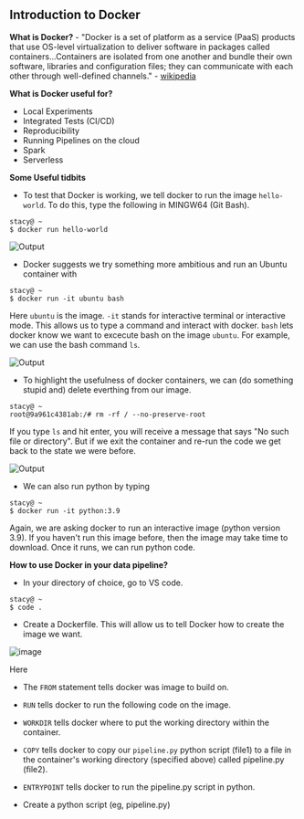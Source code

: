 ## Introduction to Docker

**What is Docker?** - "Docker is a set of platform as a service (PaaS) products that use OS-level virtualization to deliver software in packages called containers...Containers are isolated from one another and bundle their own software, libraries and configuration files; they can communicate with each other through well-defined channels." - [wikipedia](https://en.wikipedia.org/wiki/Docker_(software))

**What is Docker useful for?**
- Local Experiments
- Integrated Tests (CI/CD)
- Reproducibility
- Running Pipelines on the cloud
- Spark
- Serverless

**Some Useful tidbits**
- To test that Docker is working, we tell docker to run the image `hello-world`. To do this, type the following in MINGW64 (Git Bash). 

```console
stacy@ ~ 
$ docker run hello-world
```
![Output](https://user-images.githubusercontent.com/54118138/156458872-8eefb197-b092-4aba-b5c7-a808e7f7707d.png)

- Docker suggests we try something more ambitious and run an Ubuntu container with 

```console
stacy@ ~
$ docker run -it ubuntu bash
```
Here `ubuntu` is the image. `-it` stands for interactive terminal or interactive mode. This allows us to type a command and interact with docker. `bash` lets docker know we want to excecute bash on the image `ubuntu`. For example, we can use the bash command `ls`. 

![Output](https://user-images.githubusercontent.com/54118138/156460822-3cc9d7c1-aafa-4c14-9466-cab629e9a2de.png)

- To highlight the usefulness of docker containers, we can (do something stupid and) delete everthing from our image.

```console
stacy@ ~
root@9a961c4381ab:/# rm -rf / --no-preserve-root
```

If you type `ls` and hit enter, you will receive a message that says "No such file or directory". But if we exit the container and re-run the code we get back to the state we were before. 

![Output](https://user-images.githubusercontent.com/54118138/156463116-0f43be26-9003-4410-95a2-fb4c2a8abe9b.png)

- We can also run python by typing

```console
stacy@ ~
$ docker run -it python:3.9
```

Again, we are asking docker to run an interactive image (python version 3.9). If you haven't run this image before, then the image may take time to download. Once it runs, we can run python code.

**How to use Docker in your data pipeline?**

- In your directory of choice, go to VS code.

```console
stacy@ ~
$ code .
````

- Create a Dockerfile. This will allow us to tell Docker how to create the image we want.

![image](https://user-images.githubusercontent.com/54118138/156467847-4191cf22-0f5e-464c-b854-3a73c924fda3.png)

Here

  - The `FROM` statement tells docker was image to build on.
  - `RUN` tells docker to run the following code on the image.
  - `WORKDIR` tells docker where to put the working directory within the container.
  - `COPY` tells docker to copy our `pipeline.py` python script (file1) to a file in the container's working directory (specified above) called pipeline.py (file2).
  - `ENTRYPOINT` tells docker to run the pipeline.py script in python.

- Create a python script (eg, pipeline.py)


